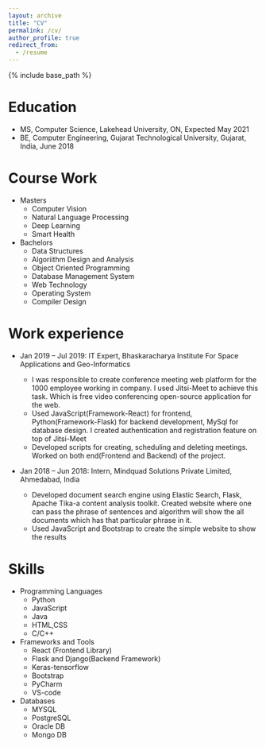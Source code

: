 ```yaml
---
layout: archive
title: "CV"
permalink: /cv/
author_profile: true
redirect_from:
  - /resume
---
```


{% include base_path %}

Education
======
* MS, Computer Science, Lakehead University, ON, Expected May 2021
* BE, Computer Engineering, Gujarat Technological University, Gujarat, India, June 2018

Course Work
======
* Masters
  * Computer Vision
  * Natural Language Processing
  * Deep Learning 
  * Smart Health
* Bachelors
  * Data Structures
  * Algoriithm Design and Analysis
  * Object Oriented Programming
  * Database Management System
  * Web Technology
  * Operating System
  * Compiler Design

Work experience
======
* Jan 2019 – Jul 2019: IT Expert, Bhaskaracharya Institute For Space Applications and Geo-Informatics
  * I was responsible to create conference meeting web platform for the 1000 employee working in company. I used Jitsi-Meet to achieve this task. Which is free video               conferencing open-source application for the web.
  * Used JavaScript(Framework-React) for frontend, Python(Framework-Flask) for backend development, MySql for database design. I created authentication and registration feature     on top of Jitsi-Meet
  * Developed scripts for creating, scheduling and deleting meetings. Worked on both end(Frontend and Backend) of the project.

* Jan 2018 – Jun 2018: Intern, Mindquad Solutions Private Limited, Ahmedabad, India
  * Developed document search engine using Elastic Search, Flask, Apache Tika-a content analysis toolkit. Created website where one can pass the phrase of sentences and             algorithm will show the all documents which has that particular phrase in it. 
  * Used JavaScript and Bootstrap to create the simple website to show the results
  
Skills
======
* Programming Languages
  * Python
  * JavaScript
  * Java
  * HTML,CSS
  * C/C++
* Frameworks and Tools
  * React (Frontend Library)
  * Flask and Django(Backend Framework)
  * Keras-tensorflow
  * Bootstrap
  * PyCharm
  * VS-code
* Databases
  * MYSQL
  * PostgreSQL
  * Oracle DB
  * Mongo DB




